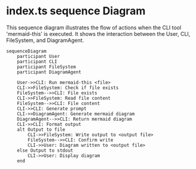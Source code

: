 # index.ts sequence Diagram

This sequence diagram illustrates the flow of actions when the CLI tool 'mermaid-this' is executed. It shows the interaction between the User, CLI, FileSystem, and DiagramAgent.

```mermaid
sequenceDiagram
    participant User
    participant CLI
    participant FileSystem
    participant DiagramAgent

    User->>CLI: Run mermaid-this <file>
    CLI->>FileSystem: Check if file exists
    FileSystem-->>CLI: File exists
    CLI->>FileSystem: Read file content
    FileSystem-->>CLI: File content
    CLI->>CLI: Generate prompt
    CLI->>DiagramAgent: Generate mermaid diagram
    DiagramAgent-->>CLI: Return mermaid diagram
    CLI->>CLI: Format output
    alt Output to file
        CLI->>FileSystem: Write output to <output file>
        FileSystem-->>CLI: Confirm write
        CLI->>User: Diagram written to <output file>
    else Output to stdout
        CLI->>User: Display diagram
    end
```